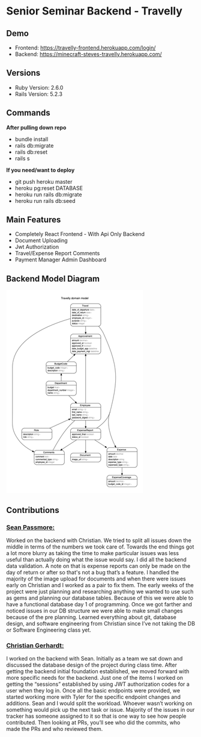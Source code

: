 # Senior Seminar Backend - Travelly

## Demo

- Frontend: https://travelly-frontend.herokuapp.com/login/
- Backend: https://minecraft-steves-travelly.herokuapp.com/

## Versions

- Ruby Version: 2.6.0
- Rails Version: 5.2.3

## Commands

**After pulling down repo**

- bundle install
- rails db:migrate
- rails db:reset
- rails s

**If you need/want to deploy**

- git push heroku master
- heroku pg:reset DATABASE
- heroku run rails db:migrate
- heroku run rails db:seed

## Main Features

- Completely React Frontend - With Api Only Backend
- Document Uploading
- Jwt Authorization
- Travel/Expense Report Comments
- Payment Manager Admin Dashboard

## Backend Model Diagram

![Senior Seminar Diagram](/.github/Images/SeniorSeminarDiagram.png)


## Contributions

### <ins> Sean Passmore: </ins>

Worked on the backend with Christian. We tried to split all issues down the middle in terms of the numbers we took care of. Towards the end things got a lot more blurry as taking the time to make particular issues was less useful than actually doing what the issue would say. I did all the backend data validation. A note on that is expense reports can only be made on the day of return or after so that's not a bug that’s a feature. I handled the majority of the image upload for documents and when there were issues early on Christian and I worked as a pair to fix them. The early weeks of the project were just planning and researching anything we wanted to use such as gems and planning our database tables. Because of this we were able to have a functional database day 1 of programming. Once we got farther and noticed issues in our DB structure we were able to make small changes because of the pre planning. Learned everything about git, database design, and software engineering from Christian since I’ve not taking the DB or Software Engineering class yet.

### <ins> Christian Gerhardt: </ins>

I worked on the backend with Sean. Initially as a team we sat down and discussed the database design of the project during class time. After getting the backend initial foundation established, we moved forward with more specific needs for the backend. Just one of the items I worked on getting the “sessions” established by using JWT authorization codes for a user when they log in.  Once all the basic endpoints were provided, we started working more with Tyler for the specific endpoint changes and additions. Sean and I would split the workload. Whoever wasn’t working on something would pick up the next task or issue. Majority of the issues in our tracker has someone assigned to it so that is one way to see how people contributed. Then looking at PRs, you’ll see who did the commits, who made the PRs and who reviewed them. 